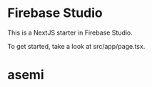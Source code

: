 
# Firebase Studio

This is a NextJS starter in Firebase Studio.

To get started, take a look at src/app/page.tsx.
# asemi
